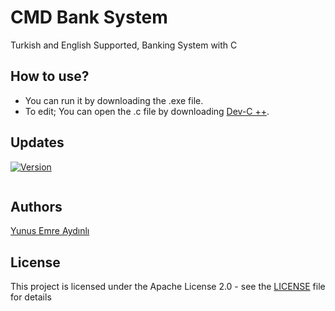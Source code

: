 # CMD Bank System
Turkish and English Supported, Banking System with C

## How to use?
- You can run it by downloading the .exe file.
- To edit; You can open the .c file by downloading [Dev-C ++](https://www.bloodshed.net/dev/devcpp.html).

## Updates
[![Version](https://img.shields.io/badge/Version-1.0-green)]()
```diff


```

## Authors
[Yunus Emre Aydınlı](https://github.com/yunusemreaydinli/)

## License
This project is licensed under the Apache License 2.0 - see the [LICENSE](https://github.com/yunusemreaydinli/CMD_Bank_System/blob/master/LICENSE) file for details
